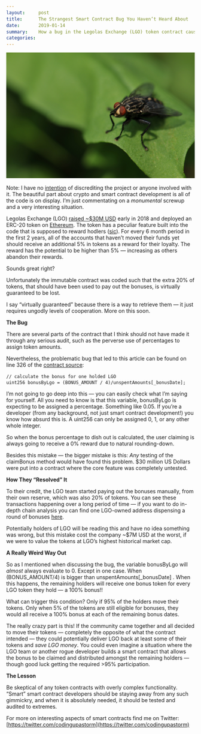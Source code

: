 ```yaml
---
layout:     post
title:      The Strangest Smart Contract Bug You Haven’t Heard About
date:       2019-01-14
summary:    How a bug in the Legolas Exchange (LGO) token contract caused the company to lose millions in tokens, and how the only fix is for the entire userbase to move their tokens.
categories: 
---
```


![A bug.](/images/bug.jpeg)

Note: I have no [intention](https://hackernoon.com/tagged/intention) of discrediting the project or anyone involved with it. The beautiful part about crypto and smart contract development is all of the code is on display. I’m just commentating on a *monumental* screwup and a very interesting situation.

Legolas Exchange (LGO) [raised ~$30M USD](https://www.reddit.com/r/LegolasExchange/comments/7um3jc/hard_cap_reached_3500_bitcoin_raised_in_total/) early in 2018 and deployed an ERC-20 token on [Ethereum](https://hackernoon.com/tagged/ethereum). The token has a peculiar feature built into the code that is supposed to reward hodlers ([sic](https://knowyourmeme.com/memes/hodl)). For every 6 month period in the first 2 years, all of the accounts that haven’t moved their funds yet should receive an additional 5% in tokens as a reward for their loyalty. The reward has the potential to be higher than 5% — increasing as others abandon their rewards.

Sounds great right?

Unfortunately the immutable contract was coded such that the extra 20% of tokens, that should have been used to pay out the bonuses, is virtually guaranteed to be lost.

I say “virtually guaranteed” because there is a way to retrieve them — it just requires ungodly levels of cooperation. More on this soon.

**The Bug**

There are several parts of the contract that I think should not have made it through any serious audit, such as the perverse use of percentages to assign token amounts.

Nevertheless, the problematic bug that led to this article can be found on line 326 of the [contract source](https://etherscan.io/address/0x123ab195dd38b1b40510d467a6a359b201af056f#code):

    // calculate the bonus for one holded LGO
    uint256 bonusByLgo = (BONUS_AMOUNT / 4)/unspentAmounts[_bonusDate];

I’m not going to go deep into this — you can easily check what I’m saying for yourself. All you need to know is that this variable, bonusByLgo is expecting to be assigned a percentage. Something like 0.05. If you’re a developer (from any background, not just smart contract development!) you know how absurd this is. A uint256 can only be assigned 0, 1, or any other whole integer.

So when the bonus percentage to dish out is calculated, the user claiming is always going to receive a 0% reward due to natural rounding-down.

Besides this mistake — the bigger mistake is this: *Any* testing of the claimBonus method would have found this problem. $30 million US Dollars were put into a contract where the core feature was completely untested.

**How They “Resolved” It**

To their credit, the LGO team started paying out the bonuses manually, from their own reserve, which was also 20% of tokens. You can see these transactions happening over a long period of time — if you want to do in-depth chain analysis you can find one LGO-owned address dispensing a round of bonuses [here](https://etherscan.io/token/0x123ab195dd38b1b40510d467a6a359b201af056f?a=0x1035a5dd4859a87cf25ed31b0df7436099f7d1c3).

Potentially holders of LGO will be reading this and have no idea something was wrong, but this mistake cost the company ~$7M USD at the worst, if we were to value the tokens at LGO’s highest historical market cap.

**A Really Weird Way Out**

So as I mentioned when discussing the bug, the variable bonusByLgo will *almost* always evaluate to 0. Except in one case. When (BONUS_AMOUNT/4) is bigger than unspentAmounts[_bonusDate] . When this happens, the remaining holders will receive one bonus token for every LGO token they hold — a 100% bonus!!

What can trigger this condition? Only if 95% of the holders move their tokens. Only when 5% of the tokens are still eligible for bonuses, they would all receive a 100% bonus at each of the remaining bonus dates.

The really crazy part is this! If the community came together and all decided to move their tokens — completely the opposite of what the contract intended — they could potentially deliver LGO back at least some of their tokens and *save LGO money*. You could even imagine a situation where the LGO team or another rogue developer builds a smart contract that allows the bonus to be claimed and distributed amongst the remaining holders — though good luck getting the required >95% participation.

**The Lesson**

Be skeptical of any token contracts with overly complex functionality. “Smart” smart contract developers should be staying away from any such gimmickry, and when it is absolutely needed, it should be tested and audited to extremes.

For more on interesting aspects of smart contracts find me on Twitter: [https://twitter.com/codingupastorm](https://twitter.com/codingupastorm)